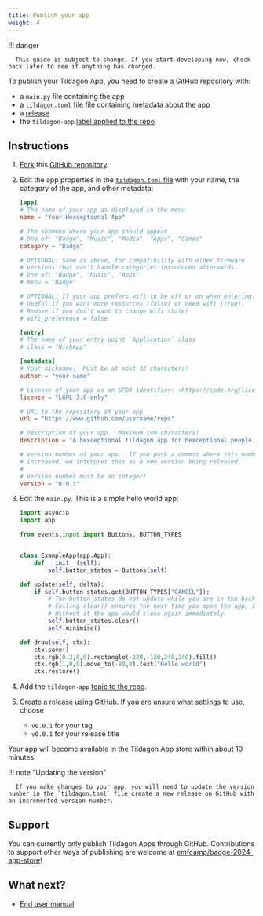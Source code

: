 ```yaml
---
title: Publish your app
weight: 4
---
```


!!! danger

      This guide is subject to change. If you start developing now, check back later to see if anything has changed.

To publish your Tildagon App, you need to create a GitHub repository with:

- a `main.py` file containing the app
- a [`tildagon.toml` file](https://github.com/npentrel/tildagon-demo/blob/main/tildagon.toml) file containing metadata about the app
- a [release](https://docs.github.com/en/repositories/releasing-projects-on-github/managing-releases-in-a-repository#creating-a-release)
- the `tildagon-app` [label applied to the repo](https://docs.github.com/en/issues/using-labels-and-milestones-to-track-work/managing-labels#applying-a-label)

## Instructions

1. [Fork](https://docs.github.com/en/pull-requests/collaborating-with-pull-requests/working-with-forks/fork-a-repo) this [GitHub repository](https://github.com/hughrawlinson/tildagon-demo/).
2. Edit the app properties in the [`tildagon.toml` file](https://github.com/npentrel/tildagon-demo/blob/main/tildagon.toml) with your name, the category of the app, and other metadata:

    ```toml
    [app]
    # The name of your app as displayed in the menu
    name = "Your Hexceptional App"

    # The submenu where your app should appear.
    # One of: "Badge", "Music", "Media", "Apps", "Games"
    category = "Badge"

    # OPTIONAL: Same as above, for compatibility with older firmware
    # versions that can't handle categories introduced afterwards.
    # One of: "Badge", "Music", "Apps"
    # menu = "Badge"

    # OPTIONAL: If your app prefers wifi to be off or on when entering.
    # Useful if you want more resources (false) or need wifi (true).
    # Remove if you don't want to change wifi state!
    # wifi_preference = false

    [entry]
    # The name of your entry point `Application` class
    # class = "NickApp"

    [metadata]
    # Your nickname.  Must be at most 32 characters!
    author = "your-name"

    # License of your app as an SPDX identifier: <https://spdx.org/licenses/>
    license = "LGPL-3.0-only"

    # URL to the repository of your app.
    url = "https://www.github.com/username/repo"

    # Description of your app.  Maximum 140 characters!
    description = "A hexceptional tildagon app for hexceptional people."

    # Version number of your app.  If you push a commit where this number is
    # increased, we interpret this as a new version being released.
    #
    # Version number must be an integer!
    version = "0.0.1"
    ```

3. Edit the `main.py`. This is a simple hello world app:

    ```python
    import asyncio
    import app

    from events.input import Buttons, BUTTON_TYPES


    class ExampleApp(app.App):
        def __init__(self):
            self.button_states = Buttons(self)

    def update(self, delta):
        if self.button_states.get(BUTTON_TYPES["CANCEL"]):
            # The button_states do not update while you are in the background.
            # Calling clear() ensures the next time you open the app, it stays open.
            # Without it the app would close again immediately.
            self.button_states.clear()
            self.minimise()

    def draw(self, ctx):
        ctx.save()
        ctx.rgb(0.2,0,0).rectangle(-120,-120,240,240).fill()
        ctx.rgb(1,0,0).move_to(-80,0).text("Hello world")
        ctx.restore()
    ```

4. Add the `tildagon-app` [topic to the repo](https://docs.github.com/en/enterprise-server@3.10/repositories/managing-your-repositorys-settings-and-features/customizing-your-repository/classifying-your-repository-with-topics#adding-topics-to-your-repository).

5. Create a [release](https://docs.github.com/en/repositories/releasing-projects-on-github/managing-releases-in-a-repository#creating-a-release) using GitHub. If you are unsure what settings to use, choose
      -  `v0.0.1` for your tag
      -  `v0.0.1` for your release title

Your app will become available in the Tildagon App store within about 10 minutes.

!!! note "Updating the version"

      If you make changes to your app, you will need to update the version number in the `tildagon.toml` file create a new release on GitHub with an incremented version number.

## Support

You can currently only publish Tildagon Apps through GitHub. Contributions to support other ways of publishing are welcome at [emfcamp/badge-2024-app-store](https://github.com/emfcamp/badge-2024-app-store)!

## What next?

<div class="grid cards" markdown>

- [End user manual](../using-the-badge/end-user-manual.md)

</div>

[simulator]: https://github.com/emfcamp/badge-2024-software/tree/main/sim
